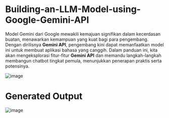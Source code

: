# Building-an-LLM-Model-using-Google-Gemini-API

Model Gemini dari Google mewakili kemajuan signifikan dalam kecerdasan buatan, menawarkan kemampuan yang kuat bagi para pengembang. Dengan dirilisnya **Gemini API**, pengembang kini dapat memanfaatkan model ini untuk membuat aplikasi bahasa yang canggih. Dalam panduan ini, kita akan mengeksplorasi fitur-fitur **Gemini API** dan memandu langkah-langkah membangun chatbot tingkat pemula, menunjukkan penerapan praktis serta potensinya.

![image](https://github.com/user-attachments/assets/dffe1ed8-60d3-4363-ae25-381250c6d5e9)

# Generated Output

![image](https://github.com/user-attachments/assets/16644bef-3165-4e73-bde3-25ba15540ac0)



